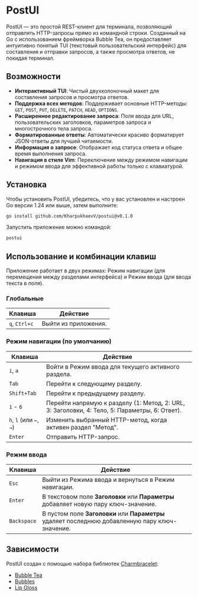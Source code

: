 # PostUI

PostUI — это простой REST-клиент для терминала, позволяющий отправлять HTTP-запросы прямо из командной строки. Созданный на Go с использованием фреймворка Bubble Tea, он предоставляет интуитивно понятый TUI (текстовый пользовательский интерфейс) для составления и отправки запросов, а также просмотра ответов, не покидая терминал.

## Возможности

*   **Интерактивный TUI**: Чистый двухколоночный макет для составления запросов и просмотра ответов.
*   **Поддержка всех методов**: Поддерживает основные HTTP-методы: `GET`, `POST`, `PUT`, `DELETE`, `PATCH`, `HEAD`, `OPTIONS`.
*   **Расширенное редактирование запроса**: Поля ввода для URL, пользовательских заголовков, параметров запроса и многострочного тела запроса.
*   **Форматированные ответы**: Автоматически красиво форматирует JSON-ответы для лучшей читаемости.
*   **Информация о запросе**: Отображает код статуса ответа и общее время выполнения запроса.
*   **Навигация в стиле Vim**: Переключение между режимом навигации и режимом ввода для эффективной работы только с клавиатурой.

## Установка

Чтобы установить PostUI, убедитесь, что у вас установлен и настроен Go версии 1.24 или выше, затем выполните:

```bash
go install github.com/KharpukhaevV/postui@v0.1.0
```

Запустить приложение можно командой:
```bash
postui
```

## Использование и комбинации клавиш

Приложение работает в двух режимах: Режим навигации (для перемещения между разделами интерфейса) и Режим ввода (для ввода текста в поля).

### Глобальные
| Клавиша | Действие |
| --- | --- |
| `q`, `Ctrl+c` | Выйти из приложения. |

### Режим навигации (по умолчанию)
| Клавиша | Действие |
| --- | --- |
| `i`, `a` | Войти в Режим ввода для текущего активного раздела. |
| `Tab` | Перейти к следующему разделу. |
| `Shift+Tab`| Перейти к предыдущему разделу. |
| `1` - `6` | Перейти напрямую к разделу (1: Метод, 2: URL, 3: Заголовки, 4: Тело, 5: Параметры, 6: Ответ). |
| `h`, `l` (или `←`, `→`)| Изменить выбранный HTTP-метод, когда активен раздел "Метод". |
| `Enter` | Отправить HTTP-запрос. |

### Режим ввода
| Клавиша | Действие |
| --- | --- |
| `Esc` | Выйти из Режима ввода и вернуться в Режим навигации. |
| `Enter` | В текстовом поле **Заголовки** или **Параметры** добавляет новую пару ключ-значение. |
| `Backspace`| В пустом поле **Заголовки** или **Параметры** удаляет последнюю добавленную пару ключ-значение. |

## Зависимости

PostUI создан с помощью набора библиотек [Charmbracelet](https://github.com/charmbracelet):
*   [Bubble Tea](https://github.com/charmbracelet/bubbletea)
*   [Bubbles](https://github.com/charmbracelet/bubbles)
*   [Lip Gloss](https://github.com/charmbracelet/lipgloss)
